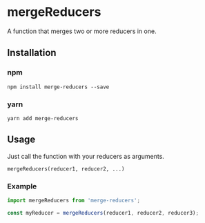 # mergeReducers

A function that merges two or more reducers in one.

## Installation

### npm

    npm install merge-reducers --save

### yarn

    yarn add merge-reducers

## Usage

Just call the function with your reducers as arguments.

    mergeReducers(reducer1, reducer2, ...)

### Example

```javascript
import mergeReducers from 'merge-reducers';

const myReducer = mergeReducers(reducer1, reducer2, reducer3);
```
